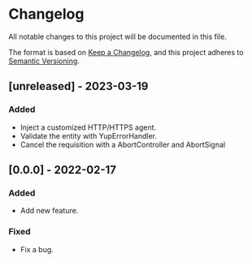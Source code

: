 # Changelog

All notable changes to this project will be documented in this file.

The format is based on [Keep a Changelog](https://keepachangelog.com/en/1.0.0/),
and this project adheres to [Semantic Versioning](https://semver.org/spec/v2.0.0.html).

## [unreleased] - 2023-03-19

### Added
- Inject a customized HTTP/HTTPS agent.
- Validate the entity with YupErrorHandler.
- Cancel the requisition with a AbortController and AbortSignal

 

## [0.0.0] - 2022-02-17

### Added

- Add new feature.

### Fixed

- Fix a bug.

